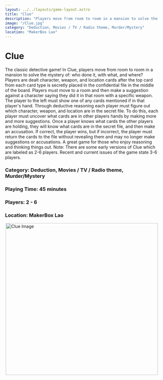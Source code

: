 ```yaml
---
layout: ../../layouts/game-layout.astro
title: "Clue"
description: "Players move from room to room in a mansion to solve the mystery of: who done it, with what, and where?"
image: "/Clue.jpg"
category: "Deduction, Movies / TV / Radio theme, Murder/Mystery"
location: "MakerBox Lao"
---
```

# Clue

The classic detective game!  In Clue, players move from room to room in a mansion to solve the mystery of: who done it, with what, and where?  Players are dealt character, weapon, and location cards after the top card from each card type is secretly placed in the confidential file in the middle of the board.  Players must move to a room and then make a suggestion against a character saying they did it in that room with a specific weapon.  The player to the left must show one of any cards mentioned if in that player's hand.  Through deductive reasoning each player must figure out which character, weapon, and location are in the secret file.  To do this, each player must uncover what cards are in other players hands by making more and more suggestions.  Once a player knows what cards the other players are holding, they will know what cards are in the secret file, and then make an accusation. If correct, the player wins, but if incorrect, the player must return the cards to the file without revealing them and may no longer make suggestions or accusations. A great game for those who enjoy reasoning and thinking things out.  Note: There are some early versions of Clue which are labeled as 2-6 players. Recent and current issues of the game state 3-6 players.  

### Category: Deduction, Movies / TV / Radio theme, Murder/Mystery

### Playing Time: 45 minutes

### Players: 2 - 6

### Location: MakerBox Lao

<img src="/Clue.jpg" alt="Clue Image" width="500" style="display: block; margin: 0 auto">

